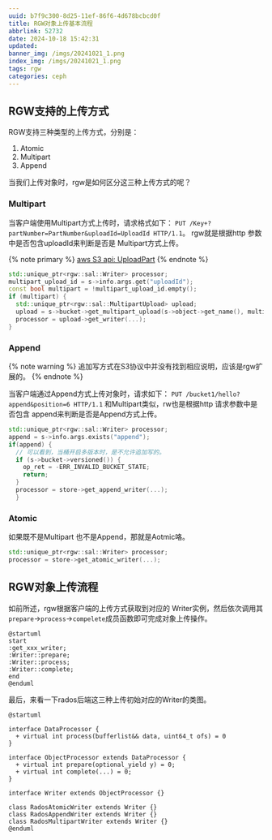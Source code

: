 ```yaml
---
uuid: b7f9c300-8d25-11ef-86f6-4d678bcbcd0f
title: RGW对象上传基本流程
abbrlink: 52732
date: 2024-10-18 15:42:31
updated:
banner_img: /imgs/20241021_1.png
index_img: /imgs/20241021_1.png
tags: rgw
categories: ceph
---
```


## RGW支持的上传方式
RGW支持三种类型的上传方式，分别是：
1. Atomic
2. Multipart
3. Append

当我们上传对象时，rgw是如何区分这三种上传方式的呢？

### Multipart
当客户端使用Multipart方式上传时，请求格式如下：
`PUT /Key+?partNumber=PartNumber&uploadId=UploadId HTTP/1.1`。
rgw就是根据http 参数中是否包含uploadId来判断是否是 Multipart方式上传。

{% note primary %}
[aws S3 api: UploadPart](https://docs.aws.amazon.com/AmazonS3/latest/API/API_UploadPart.html)
{% endnote %}

```c++
std::unique_ptr<rgw::sal::Writer> processor;
multipart_upload_id = s->info.args.get("uploadId");
const bool multipart = !multipart_upload_id.empty();
if (multipart) {
  std::unique_ptr<rgw::sal::MultipartUpload> upload;
  upload = s->bucket->get_multipart_upload(s->object->get_name(), multipart_upload_id);
  processor = upload->get_writer(...);
}
```

### Append

{% note warning %}
追加写方式在S3协议中并没有找到相应说明，应该是rgw扩展的。
{% endnote %}

当客户端通过Append方式上传对象时，请求如下：
`PUT /bucket1/hello?append&position=6 HTTP/1.1`
和Multipart类似，rw也是根据http 请求参数中是否包含 append来判断是否是Append方式上传。
```c++
std::unique_ptr<rgw::sal::Writer> processor;
append = s->info.args.exists("append");
if(append) {
  // 可以看到，当桶开启多版本时，是不允许追加写的。
  if (s->bucket->versioned()) {
    op_ret = -ERR_INVALID_BUCKET_STATE;
    return;
  }
  processor = store->get_append_writer(...);
  } 
```
### Atomic

如果既不是Multipart 也不是Append，那就是Aotmic咯。
```c++
std::unique_ptr<rgw::sal::Writer> processor;
processor = store->get_atomic_writer(...);
```

## RGW对象上传流程

如前所述，rgw根据客户端的上传方式获取到对应的 Writer实例，然后依次调用其`prepare`->`process`->`compelete`成员函数即可完成对象上传操作。

```plantuml
@startuml
start
:get_xxx_writer;
:Writer::prepare;
:Writer::process;
:Writer::complete;
end
@enduml
```

最后，来看一下rados后端这三种上传初始对应的Writer的类图。

```plantuml
@startuml

interface DataProcessor {
  + virtual int process(bufferlist&& data, uint64_t ofs) = 0
}

interface ObjectProcessor extends DataProcessor {
  + virtual int prepare(optional_yield y) = 0;
  + virtual int complete(...) = 0;
}

interface Writer extends ObjectProcessor {}

class RadosAtomicWriter extends Writer {}
class RadosAppendWriter extends Writer {}
class RadosMultipartWriter extends Writer {}
@enduml
```
